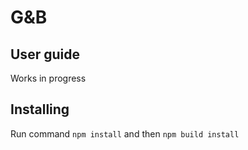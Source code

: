 # G&B
## User guide
Works in progress

## Installing
Run command ```npm install``` and then ```npm build install```
